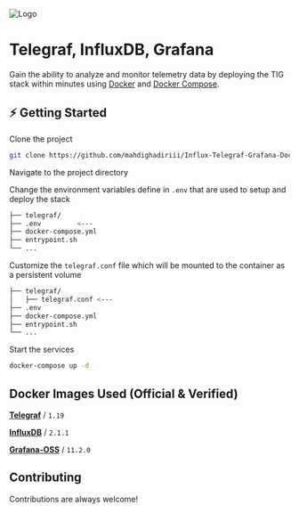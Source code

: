 
![Logo](https://user-images.githubusercontent.com/64506580/159311466-f720a877-6c76-403a-904d-134addbd6a86.png)


# Telegraf, InfluxDB, Grafana 

Gain the ability to analyze and monitor telemetry data by deploying the TIG stack within minutes using [Docker](https://docs.docker.com/engine/install/) and [Docker Compose](https://docs.docker.com/compose/install/).




## ⚡️ Getting Started

Clone the project

```bash
git clone https://github.com/mahdighadiriii/Influx-Telegraf-Grafana-Docker.git
```

Navigate to the project directory



Change the environment variables define in `.env` that are used to setup and deploy the stack
```bash
├── telegraf/
├── .env         <---
├── docker-compose.yml
├── entrypoint.sh
└── ...
```

Customize the `telegraf.conf` file which will be mounted to the container as a persistent volume

```bash
├── telegraf/
│   ├── telegraf.conf <---
├── .env
├── docker-compose.yml
├── entrypoint.sh
└── ...
```

Start the services
```bash
docker-compose up -d
```
## Docker Images Used (Official & Verified)

[**Telegraf**](https://hub.docker.com/_/telegraf) / `1.19`

[**InfluxDB**](https://hub.docker.com/_/influxdb) / `2.1.1`

[**Grafana-OSS**](https://hub.docker.com/r/grafana/grafana-oss) / `11.2.0`



## Contributing

Contributions are always welcome!
